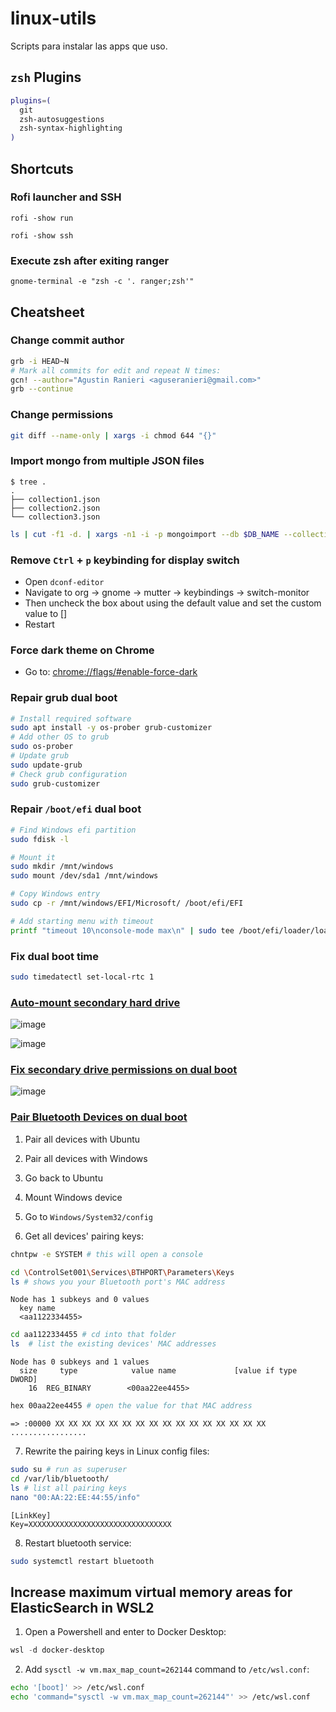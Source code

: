 # linux-utils
Scripts para instalar las apps que uso.

## `zsh` Plugins

```sh
plugins=(
  git
  zsh-autosuggestions
  zsh-syntax-highlighting
)
```

## Shortcuts

### Rofi launcher and SSH
```
rofi -show run
```
```
rofi -show ssh
```
### Execute zsh after exiting ranger
```
gnome-terminal -e "zsh -c '. ranger;zsh'"
```

## Cheatsheet

### Change commit author

```bash
grb -i HEAD~N
# Mark all commits for edit and repeat N times:
gcn! --author="Agustin Ranieri <aguseranieri@gmail.com>"
grb --continue
```

### Change permissions
```bash
git diff --name-only | xargs -i chmod 644 "{}"
```

### Import mongo from multiple JSON files

```
$ tree .
.
├── collection1.json
├── collection2.json
└── collection3.json
```

```bash
ls | cut -f1 -d. | xargs -n1 -i -p mongoimport --db $DB_NAME --collection {} --file {}.json
```

### Remove `Ctrl` + `p` keybinding for display switch

- Open `dconf-editor`
- Navigate to org -> gnome -> mutter -> keybindings -> switch-monitor
- Then uncheck the box about using the default value and set the custom value to []
- Restart

### Force dark theme on Chrome
- Go to: [chrome://flags/#enable-force-dark](chrome://flags/#enable-force-dark)

### Repair grub dual boot

```bash
# Install required software
sudo apt install -y os-prober grub-customizer
# Add other OS to grub
sudo os-prober
# Update grub
sudo update-grub
# Check grub configuration
sudo grub-customizer
```

### Repair `/boot/efi` dual boot

```bash
# Find Windows efi partition 
sudo fdisk -l

# Mount it
sudo mkdir /mnt/windows
sudo mount /dev/sda1 /mnt/windows

# Copy Windows entry
sudo cp -r /mnt/windows/EFI/Microsoft/ /boot/efi/EFI

# Add starting menu with timeout
printf "timeout 10\nconsole-mode max\n" | sudo tee /boot/efi/loader/loader.conf > /dev/null
```

### Fix dual boot time

```bash
sudo timedatectl set-local-rtc 1
```

### [Auto-mount secondary hard drive](https://support.system76.com/articles/extra-drive/)

![image](https://user-images.githubusercontent.com/39303639/224555639-99cc156a-06b1-41db-a1c4-09e66004d269.png)

![image](https://user-images.githubusercontent.com/39303639/224555458-903394ac-e9a0-4309-9ba4-3f05d49d69a2.png)

### [Fix secondary drive permissions on dual boot](https://www.youtube.com/watch?v=N_TgL_uRTNU)

![image](https://user-images.githubusercontent.com/39303639/226109148-81b7f700-b930-40a5-85a8-5c77fb26d65f.png)

### [Pair Bluetooth Devices on dual boot](https://unix.stackexchange.com/questions/255509/bluetooth-pairing-on-dual-boot-of-windows-linux-mint-ubuntu-stop-having-to-p)

1. Pair all devices with Ubuntu

2. Pair all devices with Windows

3. Go back to Ubuntu

4. Mount Windows device

5. Go to `Windows/System32/config`

6. Get all devices' pairing keys:
```bash
chntpw -e SYSTEM # this will open a console
```
```bash
cd \ControlSet001\Services\BTHPORT\Parameters\Keys
ls # shows you your Bluetooth port's MAC address
```
```
Node has 1 subkeys and 0 values
  key name
  <aa1122334455>
```
```bash
cd aa1122334455 # cd into that folder
ls  # list the existing devices' MAC addresses
```
```
Node has 0 subkeys and 1 values
  size     type            value name             [value if type DWORD]
    16  REG_BINARY        <00aa22ee4455>
```
```bash
hex 00aa22ee4455 # open the value for that MAC address
```
```
=> :00000 XX XX XX XX XX XX XX XX XX XX XX XX XX XX XX XX .................
```

7. Rewrite the pairing keys in Linux config files:

```bash
sudo su # run as superuser
cd /var/lib/bluetooth/
ls # list all pairing keys
nano "00:AA:22:EE:44:55/info"
```

```config
[LinkKey]
Key=XXXXXXXXXXXXXXXXXXXXXXXXXXXXXXXX
```

8. Restart bluetooth service:

```bash
sudo systemctl restart bluetooth
```

## Increase maximum virtual memory areas for ElasticSearch in WSL2

1. Open a Powershell and enter to Docker Desktop:

```powershell
wsl -d docker-desktop
```

2. Add `sysctl -w vm.max_map_count=262144` command to `/etc/wsl.conf`:

```sh
echo '[boot]' >> /etc/wsl.conf
echo 'command="sysctl -w vm.max_map_count=262144"' >> /etc/wsl.conf
```
